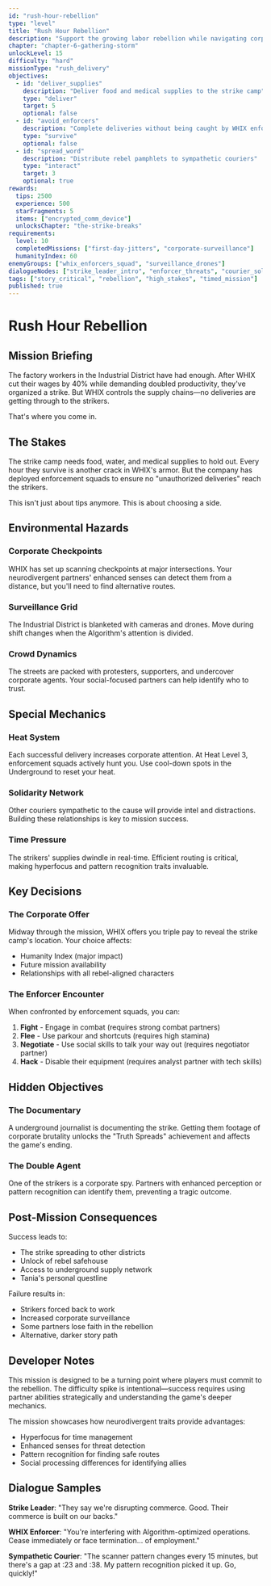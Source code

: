 ```yaml
---
id: "rush-hour-rebellion"
type: "level"
title: "Rush Hour Rebellion"
description: "Support the growing labor rebellion while navigating corporate crackdowns and building resistance networks"
chapter: "chapter-6-gathering-storm"
unlockLevel: 15
difficulty: "hard"
missionType: "rush_delivery"
objectives:
  - id: "deliver_supplies"
    description: "Deliver food and medical supplies to the strike camp"
    type: "deliver"
    target: 5
    optional: false
  - id: "avoid_enforcers"
    description: "Complete deliveries without being caught by WHIX enforcers"
    type: "survive"
    optional: false
  - id: "spread_word"
    description: "Distribute rebel pamphlets to sympathetic couriers"
    type: "interact"
    target: 3
    optional: true
rewards:
  tips: 2500
  experience: 500
  starFragments: 5
  items: ["encrypted_comm_device"]
  unlocksChapter: "the-strike-breaks"
requirements:
  level: 10
  completedMissions: ["first-day-jitters", "corporate-surveillance"]
  humanityIndex: 60
enemyGroups: ["whix_enforcers_squad", "surveillance_drones"]
dialogueNodes: ["strike_leader_intro", "enforcer_threats", "courier_solidarity"]
tags: ["story_critical", "rebellion", "high_stakes", "timed_mission"]
published: true
---
```


# Rush Hour Rebellion

## Mission Briefing

The factory workers in the Industrial District have had enough. After WHIX cut their wages by 40% while demanding doubled productivity, they've organized a strike. But WHIX controls the supply chains—no deliveries are getting through to the strikers.

That's where you come in.

## The Stakes

The strike camp needs food, water, and medical supplies to hold out. Every hour they survive is another crack in WHIX's armor. But the company has deployed enforcement squads to ensure no "unauthorized deliveries" reach the strikers.

This isn't just about tips anymore. This is about choosing a side.

## Environmental Hazards

### Corporate Checkpoints
WHIX has set up scanning checkpoints at major intersections. Your neurodivergent partners' enhanced senses can detect them from a distance, but you'll need to find alternative routes.

### Surveillance Grid
The Industrial District is blanketed with cameras and drones. Move during shift changes when the Algorithm's attention is divided.

### Crowd Dynamics
The streets are packed with protesters, supporters, and undercover corporate agents. Your social-focused partners can help identify who to trust.

## Special Mechanics

### Heat System
Each successful delivery increases corporate attention. At Heat Level 3, enforcement squads actively hunt you. Use cool-down spots in the Underground to reset your heat.

### Solidarity Network
Other couriers sympathetic to the cause will provide intel and distractions. Building these relationships is key to mission success.

### Time Pressure
The strikers' supplies dwindle in real-time. Efficient routing is critical, making hyperfocus and pattern recognition traits invaluable.

## Key Decisions

### The Corporate Offer
Midway through the mission, WHIX offers you triple pay to reveal the strike camp's location. Your choice affects:
- Humanity Index (major impact)
- Future mission availability
- Relationships with all rebel-aligned characters

### The Enforcer Encounter
When confronted by enforcement squads, you can:
1. **Fight** - Engage in combat (requires strong combat partners)
2. **Flee** - Use parkour and shortcuts (requires high stamina)
3. **Negotiate** - Use social skills to talk your way out (requires negotiator partner)
4. **Hack** - Disable their equipment (requires analyst partner with tech skills)

## Hidden Objectives

### The Documentary
A underground journalist is documenting the strike. Getting them footage of corporate brutality unlocks the "Truth Spreads" achievement and affects the game's ending.

### The Double Agent
One of the strikers is a corporate spy. Partners with enhanced perception or pattern recognition can identify them, preventing a tragic outcome.

## Post-Mission Consequences

Success leads to:
- The strike spreading to other districts
- Unlock of rebel safehouse
- Access to underground supply network
- Tania's personal questline

Failure results in:
- Strikers forced back to work
- Increased corporate surveillance
- Some partners lose faith in the rebellion
- Alternative, darker story path

## Developer Notes

This mission is designed to be a turning point where players must commit to the rebellion. The difficulty spike is intentional—success requires using partner abilities strategically and understanding the game's deeper mechanics.

The mission showcases how neurodivergent traits provide advantages:
- Hyperfocus for time management
- Enhanced senses for threat detection  
- Pattern recognition for finding safe routes
- Social processing differences for identifying allies

## Dialogue Samples

**Strike Leader**: "They say we're disrupting commerce. Good. Their commerce is built on our backs."

**WHIX Enforcer**: "You're interfering with Algorithm-optimized operations. Cease immediately or face termination... of employment."

**Sympathetic Courier**: "The scanner pattern changes every 15 minutes, but there's a gap at :23 and :38. My pattern recognition picked it up. Go, quickly!"